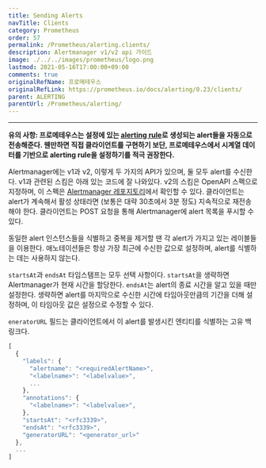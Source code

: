 ```yaml
---
title: Sending Alerts
navTitle: Clients
category: Prometheus
order: 57
permalink: /Prometheus/alerting.clients/
description: Alertmanager v1/v2 api 가이드
image: ./../../images/prometheus/logo.png
lastmod: 2021-05-16T17:00:00+09:00
comments: true
originalRefName: 프로메테우스
originalRefLink: https://prometheus.io/docs/alerting/0.23/clients/
parent: ALERTING
parentUrl: /Prometheus/alerting/
---
```


---

**유의 사항: 프로메테우스는 설정에 있는 [alerting rule](../alerting-rules)로 생성되는 alert들을 자동으로 전송해준다. 웬만하면 직접 클라이언트를 구현하기 보단, 프로메테우스에서 시계열 데이터를 기반으로 alerting rule을 설정하기를 적극 권장한다.**

Alertmanager에는 v1과 v2, 이렇게 두 가지의 API가 있으며, 둘 모두 alert를 수신한다. v1과 관련된 스킴은 아래 있는 코드에 잘 나와있다. v2의 스킴은 OpenAPI 스펙으로 지정하며, 이 스펙은 [Alertmanager 레포지토리](https://github.com/prometheus/alertmanager/blob/master/api/v2/openapi.yaml)에서 확인할 수 있다. 클라이언트는 alert가 계속해서 활성 상태라면 (보통은 대략 30초에서 3분 정도) 지속적으로 재전송해야 한다. 클라이언트는 POST 요청을 통해 Alertmanager에 alert 목록을 푸시할 수 있다.

동일한 alert 인스턴스들을 식별하고 중복을 제거할 땐 각 alert가 가지고 있는 레이블들을 이용한다. 애노테이션들은 항상 가장 최근에 수신한 값으로 설정하며, alert를 식별하는 데는 사용하지 않는다.

`startsAt`과 `endsAt` 타임스탬프는 모두 선택 사항이다. `startsAt`을 생략하면 Alertmanager가 현재 시간을 할당한다. `endsAt`는 alert의 종료 시간을 알고 있을 때만 설정한다. 생략하면 alert를 마지막으로 수신한 시간에 타임아웃만큼의 기간을 더해 설정하며, 이 타임아웃 값은 설정으로 수정할 수 있다.

`eneratorURL` 필드는 클라이언트에서 이 alert를 발생시킨 엔티티를 식별하는 고유 백링크다.

```js
[
  {
    "labels": {
      "alertname": "<requiredAlertName>",
      "<labelname>": "<labelvalue>",
      ...
    },
    "annotations": {
      "<labelname>": "<labelvalue>",
    },
    "startsAt": "<rfc3339>",
    "endsAt": "<rfc3339>",
    "generatorURL": "<generator_url>"
  },
  ...
]
```
